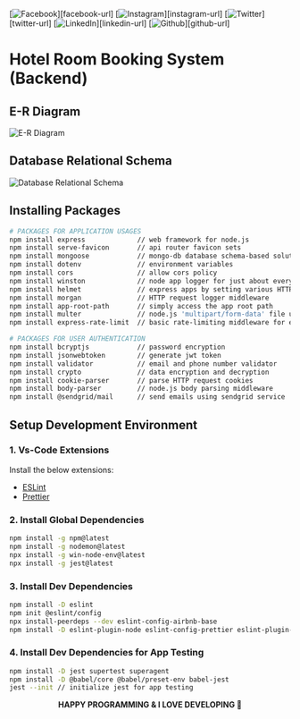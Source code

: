 <!-- social media connecting shield -->

[![Facebook][facebook-shield]][facebook-url]
[![Instagram][instagram-shield]][instagram-url]
[![Twitter][twitter-shield]][twitter-url]
[![LinkedIn][linkedin-shield]][linkedin-url]
[![Github][github-shield]][github-url]

# Hotel Room Booking System (Backend)

## E-R Diagram

![E-R Diagram](https://raw.githubusercontent.com/SamiurRahmanMukul/Hotel-Room-Booking-System/main/breach-resorts-e-r-diagram.drawio.png)

## Database Relational Schema

![Database Relational Schema](https://raw.githubusercontent.com/SamiurRahmanMukul/Hotel-Room-Booking-System/main/database-relational-schema.png)

## Installing Packages

```sh
# PACKAGES FOR APPLICATION USAGES
npm install express             // web framework for node.js
npm install serve-favicon       // api router favicon sets
npm install mongoose            // mongo-db database schema-based solution to model your application data
npm install dotenv              // environment variables
npm install cors                // allow cors policy
npm install winston             // node app logger for just about everything
npm install helmet              // express apps by setting various HTTP headers
npm install morgan              // HTTP request logger middleware
npm install app-root-path       // simply access the app root path
npm install multer              // node.js 'multipart/form-data' file upload
npm install express-rate-limit  // basic rate-limiting middleware for express.js

# PACKAGES FOR USER AUTHENTICATION
npm install bcryptjs            // password encryption
npm install jsonwebtoken        // generate jwt token
npm install validator           // email and phone number validator
npm install crypto              // data encryption and decryption
npm install cookie-parser       // parse HTTP request cookies
npm install body-parser         // node.js body parsing middleware
npm install @sendgrid/mail      // send emails using sendgrid service
```

## Setup Development Environment

### 1. Vs-Code Extensions

Install the below extensions:

- [ESLint](https://marketplace.visualstudio.com/items?itemName=dbaeumer.vscode-eslint)
- [Prettier](https://marketplace.visualstudio.com/items?itemName=esbenp.prettier-vscode)

### 2. Install Global Dependencies

```sh
npm install -g npm@latest
npm install -g nodemon@latest
npx install -g win-node-env@latest
npx install -g jest@latest
```

### 3. Install Dev Dependencies

```sh
npm install -D eslint
npm init @eslint/config
npx install-peerdeps --dev eslint-config-airbnb-base
npm install -D eslint-plugin-node eslint-config-prettier eslint-plugin-prettier
```

### 4. Install Dev Dependencies for App Testing

```sh
npm install -D jest supertest superagent
npm install -D @babel/core @babel/preset-env babel-jest
jest --init // initialize jest for app testing
```

<!-- shield icon links -->

[facebook-shield]: https://img.shields.io/badge/-Facebook-black.svg?style=flat-square&logo=facebook&color=555&logoColor=white
[instagram-shield]: https://img.shields.io/badge/-Instagram-black.svg?style=flat-square&logo=instagram&color=555&logoColor=white
[twitter-shield]: https://img.shields.io/badge/-Twitter-black.svg?style=flat-square&logo=twitter&color=555&logoColor=white
[linkedin-shield]: https://img.shields.io/badge/-LinkedIn-black.svg?style=flat-square&logo=linkedin&colorB=555
[github-shield]: https://img.shields.io/badge/-Github-black.svg?style=flat-square&logo=github&color=555&logoColor=white

<p align="center">
  <strong> HAPPY PROGRAMMING & I LOVE DEVELOPING 💞 </strong>
</p>
